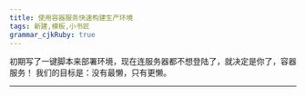 ```yaml
---
title: 使用容器服务快速构建生产环境
tags: 新建,模板,小书匠
grammar_cjkRuby: true
---
```


初期写了一键脚本来部署环境，现在连服务器都不想登陆了，就决定是你了，容器服务！
我们的目标是：没有最懒，只有更懒。

<!-- more -->

---